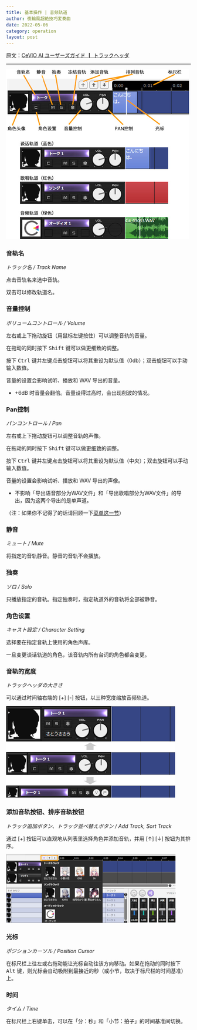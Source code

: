 ```yaml
---
title: 基本操作 | 音频轨道
author: 夜輪風超絶技巧変奏曲
date: 2022-05-06
category: operation
layout: post
---
```

原文：[CeVIO AI ユーザーズガイド ┃ トラックヘッダ](https://cevio.jp/guide/cevio_ai/operation/trackhead/)

---

![track head](../assets/images/2.5.1.png)

### 音轨名

*トラック名 / Track Name*

点击音轨名来选中音轨。

双击可以修改轨道名。

### 音量控制

*ボリュームコントロール / Volume*

左右或上下拖动旋钮（用鼠标左键按住）可以调整音轨的音量。

在拖动的同时按下 <kbd>Shift</kbd> 键可以做更细致的调整。

按下 <kbd>Ctrl</kbd> 键并左键点击旋钮可以将其重设为默认值（0db）；双击旋钮可以手动输入数值。

音量的设置会影响试听、播放和 WAV 导出的音量。

* +6dB 时音量会翻倍。音量设得过高时，会出现削波的情况。

### Pan控制

*パンコントロール / Pan*

左右或上下拖动旋钮可以调整音轨的声像。

在拖动的同时按下 <kbd>Shift</kbd> 键可以做更细致的调整。

按下 <kbd>Ctrl</kbd> 键并左键点击旋钮可以将其重设为默认值（中央）；双击旋钮可以手动输入数值。

音量的设置会影响试听、播放和 WAV 导出的声像。

* 不影响「导出语音部分为WAV文件」和「导出歌唱部分为WAV文件」的导出，因为这两个导出的是单声道。

（注：如果你不记得了的话请回顾一下[菜单这一节](menu#导出语音部分为wav文件)）

### 静音

*ミュート / Mute*

将指定的音轨静音。静音的音轨不会播放。

### 独奏

*ソロ / Solo*

只播放指定的音轨。指定独奏时，指定轨道外的音轨将全部被静音。

### 角色设置

*キャスト設定 / Character Setting*

选择要在指定音轨上使用的角色声库。

一旦变更谈话轨道的角色，该音轨内所有台词的角色都会变更。

### 音轨的宽度

*トラックヘッダの大きさ*

可以通过时间轴右端的 [+] [-] 按钮，以三种宽度缩放音频轨道。

![track head zoom](../assets/images/2.5.2.png)

### 添加音轨按钮、排序音轨按钮

*トラック追加ボタン、トラック並べ替えボタン / Add Track, Sort Track*

通过 [+] 按钮可以直观地从列表里选择角色并添加音轨，并用 [↑] [↓] 按钮为其排序。

![cast list](../assets/images/2.5.3.png)

### 光标

*ポジションカーソル / Position Cursor*

在标尺栏上往左或右拖动能让光标自动往该方向移动。如果在拖动的同时按下 <kbd>Alt</kbd> 键，则光标会自动吸附到最接近的秒（或小节，取决于标尺栏的时间基准）上。

### 时间

*タイム / Time*

在标尺栏上右键单击，可以在「分：秒」和「小节：拍子」的时间基准间切换。

